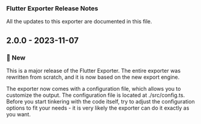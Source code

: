 ### Flutter Exporter Release Notes
All the updates to this exporter are documented in this file.

## 2.0.0 - 2023-11-07

### 🚀 New

This is a major release of the Flutter Exporter. The entire exporter was rewritten from scratch, and it is now based on the new export engine. 

The exporter now comes with a configuration file, which allows you to customize the output. The configuration file is located at ./src/config.ts. Before you start tinkering with the code itself, try to adjust the configuration options to fit your needs - it is very likely the exporter can do it exactly as you want.